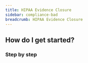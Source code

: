 ```yaml
---
title: HIPAA Evidence Closure
sidebar: compliance-bad
breadcrumb: HIPAA Evidence Closure
---
```


## <background>

## How do I get started?

### Step by step
